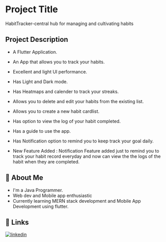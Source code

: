 
# Project Title
HabitTracker-central hub for managing and cultivating habits



## Project Description
* A Flutter Application.
* An App that allows you to track your habits.
* Excellent and light UI performance.
* Has Light and Dark mode.
* Has Heatmaps and calender to track your streaks.
* Allows you to delete and edit your habits from the existing list.
* Allows you to create a new habit cardlist.
* Has option to view the log of your habit completed.
* Has a guide to use the app.
* Has Notification option to remind you to keep track your goal daily.

* New Feature Added : Notification Feature added just to remind you to track your habit record everyday and now can view the the logs of the habit when they are completed.


## 🚀 About Me
* I'm a Java Programmer.
* Web dev and Mobile app enthusiastic 
* Currently learning MERN stack development and Mobile App Development using flutter.
## 🔗 Links
[![linkedin](https://img.shields.io/badge/linkedin-0A66C2?style=for-the-badge&logo=linkedin&logoColor=white)](https://www.linkedin.com/in/karthick-kumar-sm)

